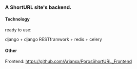 ### A ShortURL site's backend.

#### Technology 
ready to use:

django + django RESTframwork + redis + celery

#### Other
Frontend: https://github.com/Arianxx/PorosShortURL_Frontend